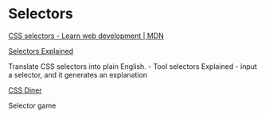 # Selectors

[CSS selectors - Learn web development | MDN](https://developer.mozilla.org/en-US/docs/Learn/CSS/Building_blocks/Selectors)

[Selectors Explained](https://kittygiraudel.github.io/selectors-explained)

Translate CSS selectors into plain English. - Tool selectors Explained - input a selector, and it generates an explanation

[CSS Diner](https://flukeout.github.io/)

Selector game